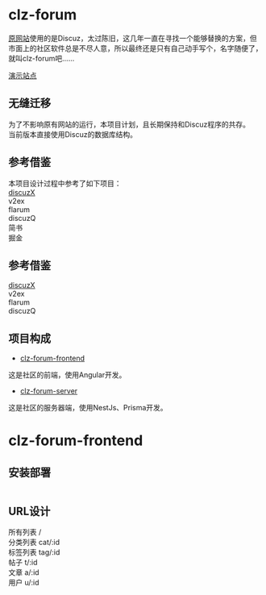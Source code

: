 # clz-forum  
[原网站](https://www.arduino.cn/)使用的是Discuz，太过陈旧，这几年一直在寻找一个能够替换的方案，但市面上的社区软件总是不尽人意，所以最终还是只有自己动手写个，名字随便了，就叫clz-forum吧......  

[演示站点](https://c.arduino.cn/)  

## 无缝迁移  

为了不影响原有网站的运行，本项目计划，且长期保持和Discuz程序的共存。  
当前版本直接使用Discuz的数据库结构。  

## 参考借鉴  

本项目设计过程中参考了如下项目：  
[discuzX](https://www.discuz.net/library/library/database/x3/x3_index.htm)  
v2ex  
flarum  
discuzQ  
简书  
掘金  

## 参考借鉴  
[discuzX](https://www.discuz.net/library/library/database/x3/x3_index.htm)  
v2ex  
flarum  
discuzQ  

## 项目构成

* [clz-forum-frontend](https://github.com/coloz/clz-forum-frontend)  

这是社区的前端，使用Angular开发。  

* [clz-forum-server](https://github.com/coloz/clz-forum-server)  

这是社区的服务器端，使用NestJs、Prisma开发。

# clz-forum-frontend

## 安装部署  

```
```

## URL设计  

所有列表  /  
分类列表  cat/:id  
标签列表  tag/:id  
帖子  t/:id  
文章  a/:id  
用户  u/:id  
